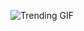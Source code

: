 ![Trending GIF](https://media4.giphy.com/media/v1.Y2lkPThiYjIxNzcybmE0b2N2eGRvaDlrOWRqY3lyeTl5cDYzOHRjaW1mb3gzZzhwMmczaSZlcD12MV9naWZzX3NlYXJjaCZjdD1n/MT5UUV1d4CXE2A37Dg/giphy.gif)
